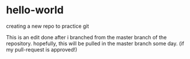 # hello-world
creating a new repo to practice git

This is an edit done after i branched from the master branch of the repository.
hopefully, this will be pulled in the master branch some day. (if my pull-request is approved!)
